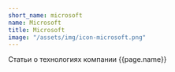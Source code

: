```yaml
---
short_name: microsoft
name: Microsoft
title: Microsoft
image: "/assets/img/icon-microsoft.png"
---
```

Статьи о технологиях компании {{page.name}}